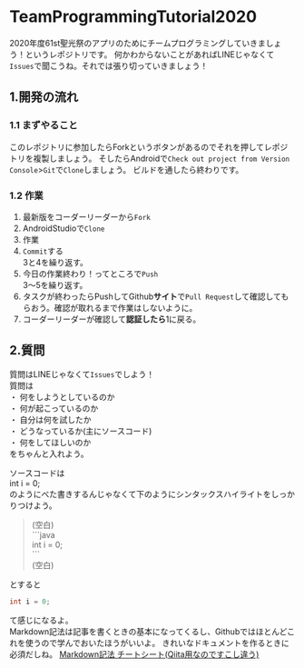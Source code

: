 # TeamProgrammingTutorial2020
2020年度61st聖光祭のアプリのためにチームプログラミングしていきましょう！というレポジトリです。 何かわからないことがあればLINEじゃなくて`Issues`で聞こうね。それでは張り切っていきましょう！
## 1.開発の流れ
### 1.1 まずやること
このレポジトリに参加したらForkというボタンがあるのでそれを押してレポジトリを複製しましょう。
そしたらAndroidで`Check out project from Version Console`>`Git`で`Clone`しましょう。
ビルドを通したら終わりです。

### 1.2 作業
1. 最新版をコーダーリーダーから`Fork`
2. AndroidStudioで`Clone`
3. 作業
4. `Commit`する  
 3と4を繰り返す。  
5. 今日の作業終わり！ってところで`Push`  
 3～5を繰り返す。  
6. タスクが終わったらPushしてGithub**サイト**で`Pull Request`して確認してもらおう。確認が取れるまで作業はしないように。
7. コーダーリーダーが確認して**認証したら**1に戻る。

## 2.質問
質問はLINEじゃなくて`Issues`でしよう！  
質問は  
・ 何をしようとしているのか  
・ 何が起こっているのか  
・ 自分は何を試したか  
・ どうなっているか(主にソースコード)  
・ 何をしてほしいのか  
をちゃんと入れよう。  

ソースコードは  
int i = 0;  
のようにべた書きするんじゃなくて下のようにシンタックスハイライトをしっかりつけよう。

> (空白)  
> \`\`\`java  
> int i = 0;  
> \`\`\`  
> (空白)  

とすると  

 ```java
 int i = 0;
 ```
て感じになるよ。  
Markdown記法は記事を書くときの基本になってくるし、Githubではほとんどこれを使うので学んでおいたほうがいいよ。
きれいなドキュメントを作るときに必須だしね。
[Markdown記法 チートシート(Qiita用なのですこし違う)](https://qiita.com/Qiita/items/c686397e4a0f4f11683d)
